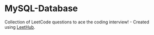 # MySQL-Database
Collection of LeetCode questions to ace the coding interview! - Created using [LeetHub](https://github.com/QasimWani/LeetHub).
